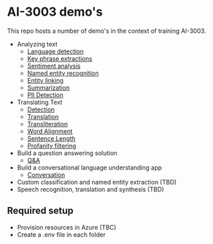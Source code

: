 # AI-3003 demo's

This repo hosts a number of demo's in the context of training AI-3003. 

- Analyzing text
    - [Language detection](/Analyzing%20text/01-Language%20detection.http)
    - [Key phrase extractions](/Analyzing%20text/02-Key%20phrase%20extraction.http)
    - [Sentiment analysis](/Analyzing%20text/03-Sentiment%20analysis.http)
    - [Named entity recognition](/Analyzing%20text/04-Named%20entity%20recognition.http)
    - [Entity linking](/Analyzing%20text/05-Entity%20Linking.http)
    - [Summarization](/Analyzing%20text/06-Summarization.http)
    - [PII Detection](/Analyzing%20text/07-PII%20detection.http) 
- Translating Text
    - [Detection](/Translating%20text/01-Detection.http)
    - [Translation](/Translating%20text/02-Translation.http)
    - [Transliteration](/Translating%20text/03-Transliteration.http)
    - [Word Alignment](/Translating%20text/04-Word%20Alignment.http)
    - [Sentence Length](/Translating%20text/05-Sentence%20Length.http)
    - [Profanity filtering](/Translating%20text/06-Profanity%20filtering.http)
- Build a question answering solution
    - [Q&A](/Q&A/01-q&a.http)
- Build a conversational language understanding app
    - [Conversation](/Conversational%20language/01-conversation.http)
- Custom classification and named entity extraction (TBD)
- Speech recognition, translation and synthesis (TBD)

## Required setup

- Provision resources in Azure (TBC)
- Create a .env file in each folder
